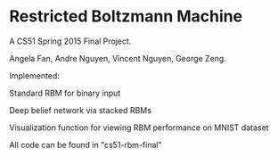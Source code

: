 # Restricted Boltzmann Machine

A CS51 Spring 2015 Final Project.

Angela Fan, Andre Nguyen, Vincent Nguyen, George Zeng.

Implemented:

Standard RBM for binary input

Deep belief network via stacked RBMs

Visualization function for viewing RBM performance on MNIST dataset

All code can be found in "cs51-rbm-final" 
